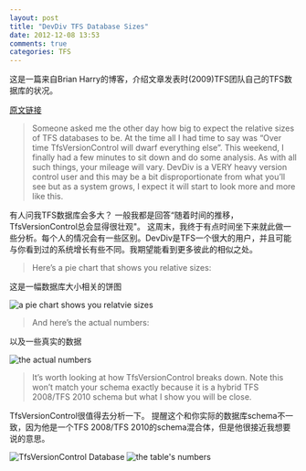```yaml
---
layout: post
title: "DevDiv TFS Database Sizes"
date: 2012-12-08 13:53
comments: true
categories: TFS
---
```


这是一篇来自Brian Harry的博客，介绍文章发表时(2009)TFS团队自己的TFS数据库的状况。

[原文链接](http://blogs.msdn.com/b/bharry/archive/2009/05/31/devdiv-tfs-database-sizes.aspx)

> Someone asked me the other day how big to expect the relative sizes of TFS databases to be.  At the time all I had time to say was “Over time TfsVersionControl will dwarf everything else”.  This weekend, I finally had a few minutes to sit down and do some analysis.  As with all such things, your mileage will vary.  DevDiv is a VERY heavy version control user and this may be a bit disproportionate from what you’ll see but as a system grows, I expect it will start to look more and more like this.

有人问我TFS数据库会多大？ 一般我都是回答“随着时间的推移，TfsVersionControl总会显得很壮观"。 这周末，我终于有点时间坐下来就此做一些分析。每个人的情况会有一些区别。DevDiv是TFS一个很大的用户，并且可能与你看到过的系统增长有些不同。我期望能看到更多彼此的相似之处。

> Here’s a pie chart that shows you relative sizes:

这是一幅数据库大小相关的饼图

<img src="http://blogs.msdn.com/blogfiles/bharry/WindowsLiveWriter/DevDivTFSDatabaseSizes_BB10/image_thumb_5.png" alt="a pie chart shows you relatvie sizes" />

> And here’s the actual numbers:

以及一些真实的数据

<img src="http://blogs.msdn.com/blogfiles/bharry/WindowsLiveWriter/DevDivTFSDatabaseSizes_BB10/image_thumb_6.png" alt="the actual numbers" />

> It’s worth looking at how TfsVersionControl breaks down.  Note this won’t match your schema exactly because it is a hybrid TFS 2008/TFS 2010 schema but what I show you will be close.

TfsVersionControl很值得去分析一下。 提醒这个和你实际的数据库schema不一致，因为他是一个TFS 2008/TFS 2010的schema混合体，但是他很接近我想要说的意思。

<img src="http://blogs.msdn.com/blogfiles/bharry/WindowsLiveWriter/DevDivTFSDatabaseSizes_BB10/image_thumb_3.png" alt="TfsVersionControl Database">

<img src="http://blogs.msdn.com/blogfiles/bharry/WindowsLiveWriter/DevDivTFSDatabaseSizes_BB10/image_thumb_4.png" alt="the table's numbers" />
